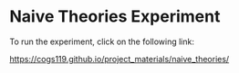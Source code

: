 # Naive Theories Experiment

To run the experiment, click on the following link:

https://cogs119.github.io/project_materials/naive_theories/
